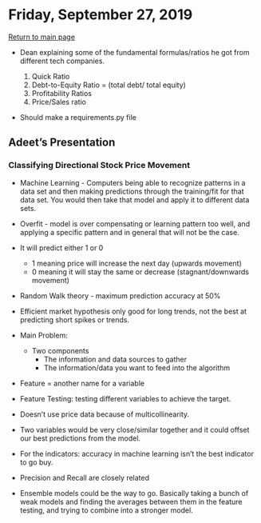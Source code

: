# Friday, September 27, 2019

[Return to main page](index.md)

- Dean explaining some of the fundamental formulas/ratios he got from different tech companies.
    1. Quick Ratio
    2. Debt-to-Equity Ratio = (total debt/ total equity)
    3. Profitability Ratios
    4. Price/Sales ratio

- Should make a requirements.py file

## Adeet’s Presentation

### Classifying Directional Stock Price Movement
- Machine Learning - Computers being able to recognize patterns in a data set and then making predictions through the training/fit for that data set. You would then take that model and apply it to different data sets.

- Overfit - model is over compensating or learning pattern too well, and applying a specific pattern and in general that will not be the case. 

- It will predict either 1 or 0
    - 1 meaning price will increase the next day (upwards movement)
    - 0 meaning it will stay the same or decrease (stagnant/downwards movement)

- Random Walk theory - maximum prediction accuracy at 50%

- Efficient market hypothesis only good for long trends, not the best at predicting short spikes or trends. 

- Main Problem:
    - Two components
        - The information and data sources to gather
        - The information/data you want to feed into the algorithm

- Feature = another name for a variable

- Feature Testing: testing different variables to achieve the target.

- Doesn’t use price data because of multicollinearity. 
- Two variables would be very close/similar together and it could offset our best predictions from the model.

- For the indicators: accuracy in machine learning isn’t the best indicator to go buy.

- Precision and Recall are closely related

- Ensemble models could be the way to go. Basically taking a bunch of weak models and finding the averages between them in the feature testing, and trying to combine into a stronger model.